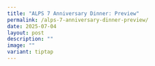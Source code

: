 ```yaml
---
title: "ALPS 7 Anniversary Dinner: Preview"
permalink: /alps-7-anniversary-dinner-preview/
date: 2025-07-04
layout: post
description: ""
image: ""
variant: tiptap
---
```

